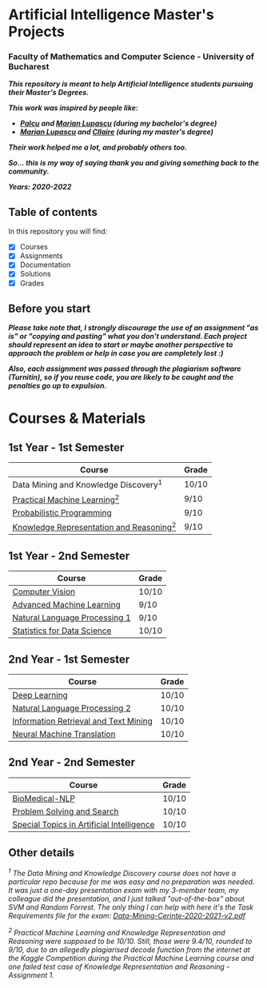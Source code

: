 # Artificial Intelligence Master's Projects
### Faculty of Mathematics and Computer Science - University of Bucharest

***This repository is meant to help Artificial Intelligence students pursuing their Master's Degrees.***

***This work was inspired by people like:***
- ***[Palcu](https://github.com/palcu/fmi) and [Marian Lupascu](https://github.com/marianlupascu/Bachelors-Projects) (during my bachelor's degree)***
- ***[Marian Lupascu](https://github.com/marianlupascu/Masters-Projects) and [Cllaire](https://github.com/Cllaire/FMI) (during my master's degree)***

***Their work helped me a lot, and probably others too.***

***So... this is my way of saying thank you and giving something back to the community.***

***Years: 2020-2022***

## Table of contents
In this repository you will find:  
- [x] Courses
- [x] Assignments 
- [x] Documentation 
- [x] Solutions
- [x] Grades

## Before you start
***Please take note that, I strongly discourage the use of an assignment "as is" or "copying and pasting" what you don't understand. Each project should represent an idea to start or maybe another perspective to approach the problem or help in case you are completely lost :)***

***Also, each assignment was passed through the plagiarism software (Turnitin), so if you reuse code, you are likely to be caught and the penalties go up to expulsion.***

# Courses & Materials

## 1st Year - 1st Semester
| Course  | Grade |
| ------------- | ------------- |
| Data Mining and Knowledge Discovery<sup>1</sup>  | 10/10  |
| [Practical Machine Learning<sup>2</sup>](https://github.com/AdrianIordache/Practical-Machine-Learning)  | 9/10  |
| [Probabilistic Programming](https://github.com/AdrianIordache/Probabilistic-Programming)  | 9/10  |
| [Knowledge Representation and Reasoning<sup>2</sup>](https://github.com/AdrianIordache/Knowledge-Representation-and-Reasoning)  | 9/10  
  
## 1st Year - 2nd Semester
| Course  | Grade |
| ------------- | ------------- |
| [Computer Vision](https://github.com/AdrianIordache/Computer-Vision)  | 10/10  |
| [Advanced Machine Learning](https://github.com/AdrianIordache/Advanced-Theoretical-Machine-Learning)  | 9/10  |
| [Natural Language Processing 1](https://github.com/AdrianIordache/Natural-Language-Processing-1)  | 9/10  |
| [Statistics for Data Science](https://github.com/AdrianIordache/Statistics-for-Data-Science)  | 10/10  

  
## 2nd Year - 1st Semester
| Course  | Grade |
| ------------- | ------------- |
| [Deep Learning](https://github.com/AdrianIordache/Detect-Targets-In-Radar-Signals)  | 10/10  |
| [Natural Language Processing 2](https://github.com/AdrianIordache/Natural-Language-Processing-2)  | 10/10  |
| [Information Retrieval and Text Mining](https://github.com/AdrianIordache/Information-Retrieval-and-Text-Mining)  | 10/10  |
| [Neural Machine Translation](https://github.com/AdrianIordache/Neural-Machine-Translation)  | 10/10  

## 2nd Year - 2nd Semester
| Course  | Grade |
| ------------- | ------------- |
| [BioMedical-NLP](https://github.com/AdrianIordache/BioMedical-NLP)  | 10/10  |
| [Problem Solving and Search](https://github.com/AdrianIordache/Problem-Solving-and-Search)  | 10/10  |
| [Special Topics in Artificial Intelligence](https://github.com/AdrianIordache/Special-Topics-in-Artificial-Intelligence)  | 10/10  |

## Other details
*<sup>1</sup> The Data Mining and Knowledge Discovery course does not have a particular repo because for me was easy and no preparation was needed. It was just a one-day presentation exam with my 3-member team, my colleague did the presentation, and I just talked "out-of-the-box" about SVM and Random Forrest. The only thing I can help with here it's the Task Requirements file for the exam: [Data-Mining-Cerinte-2020-2021-v2.pdf](https://github.com/AdrianIordache/AI-Master-Projects/files/11128870/Data.Mining.Cerinte.2020-2021.v2.pdf)*

*<sup>2</sup> Practical Machine Learning and Knowledge Representation and Reasoning were supposed to be 10/10. Still, those were 9.4/10, rounded to 9/10, due to an allegedly plagiarised decode function from the internet at the Kaggle Competition during the Practical Machine Learning course and one failed test case of Knowledge Representation and Reasoning - Assignment 1.*

